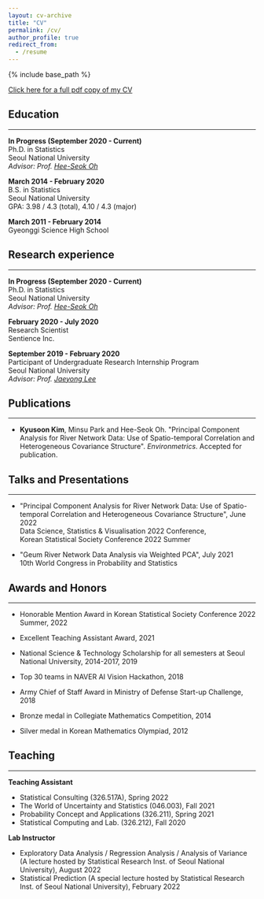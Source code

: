 ```yaml
---
layout: cv-archive
title: "CV"
permalink: /cv/
author_profile: true
redirect_from:
  - /resume
---
```


<style>
a.uline {text-decoration:underline;}
</style>

{% include base_path %}

<a href="../files/CV_KyusoonKim.pdf" class="uline">Click here for a full pdf copy of my CV</a>

## Education
---
**In Progress (September 2020 - Current)**<br>
Ph.D. in Statistics<br>
Seoul National University<br>
*Advisor: Prof. [Hee-Seok Oh](https://sites.google.com/site/heeseokoh)*<br>

**March 2014 - February 2020**<br>
B.S. in Statistics<br>
Seoul National University<br>
GPA: 3.98 / 4.3 (total), 4.10 / 4.3 (major)<br>

**March 2011 - February 2014**<br>
Gyeonggi Science High School<br>

## Research experience
---
**In Progress (September 2020 - Current)**<br>
Ph.D. in Statistics<br>
Seoul National University<br>
*Advisor: Prof. [Hee-Seok Oh](https://sites.google.com/site/heeseokoh)*<br>

**February 2020 - July 2020**<br>
Research Scientist<br>
Sentience Inc.<br>

**September 2019 - February 2020**<br>
Participant of Undergraduate Research Internship Program<br>
Seoul National University<br>
*Advisor: Prof. [Jaeyong Lee](https://jylee749.wordpress.com/)*<br>


## Publications
---
* **Kyusoon Kim**, Minsu Park and Hee-Seok Oh. "Principal Component Analysis for River Network Data: Use of Spatio-temporal Correlation and Heterogeneous Covariance Structure". *Environmetrics*. Accepted for publication.<br>


## Talks and Presentations
---
* "Principal Component Analysis for River Network Data: Use of Spatio-temporal Correlation and Heterogeneous Covariance Structure", June 2022<br> 
Data Science, Statistics & Visualisation 2022 Conference,<br>
Korean Statistical Society Conference 2022 Summer<br>

* "Geum River Network Data Analysis via Weighted PCA", July 2021<br> 
10th World Congress in Probability and Statistics<br>


## Awards and Honors
---
* Honorable Mention Award in Korean Statistical Society Conference 2022 Summer, 2022<br>

* Excellent Teaching Assistant Award, 2021<br>

* National Science & Technology Scholarship for all semesters at Seoul National University, 2014-2017, 2019<br> 

* Top 30 teams in NAVER AI Vision Hackathon, 2018<br>
 
* Army Chief of Staff Award in Ministry of Defense Start-up Challenge, 2018<br>

* Bronze medal in Collegiate Mathematics Competition, 2014<br>

* Silver medal in Korean Mathematics Olympiad, 2012<br>


## Teaching
---
**Teaching Assistant**<br>
* Statistical Consulting (326.517A), Spring 2022<br>
* The World of Uncertainty and Statistics (046.003), Fall 2021<br>
* Probability Concept and Applications (326.211), Spring 2021<br>
* Statistical Computing and Lab. (326.212), Fall 2020<br>

**Lab Instructor**<br>
* Exploratory Data Analysis / Regression Analysis / Analysis of Variance (A lecture hosted by Statistical Research Inst. of Seoul National University), August 2022<br> 
* Statistical Prediction (A special lecture hosted by Statistical Research Inst. of Seoul National University), February 2022<br> 




